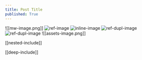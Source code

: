 ```yaml
---
title: Post Title
published: True
---
```


![[mw-image.png]]
![ref-image][ref-image-id]
![inline-image](image.png)
![ref-dupl-image][ref-dupl-image-id]
![ref-dupl-image][ref-dupl-image-id]
![[assets-image.png]]

[[nested-include]]

[[deep-include]]

[ref-image-id]: ref-image.png
[ref-dupl-image-id]: ref-dupl-image.png
